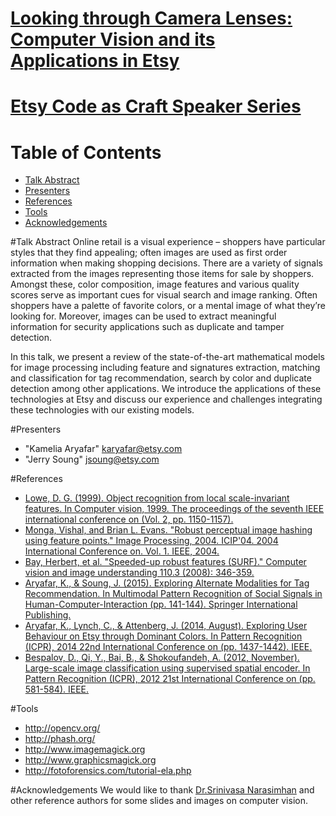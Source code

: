 # [Looking through Camera Lenses: Computer Vision and its Applications in Etsy](https://codeascraft.com/speakers/kamelia-aryafar-and-jerry-soung-looking-at-etsy-through-camera-lenses-the-application-of-computer-vision-at-etsy/)



# [Etsy Code as Craft Speaker Series](https://codeascraft.com/speakers/)

# Table of Contents
* [Talk Abstract](#abstract)
* [Presenters](#presenters)
* [References](#refs)
* [Tools](#tools)
* [Acknowledgements](#acks)


#<a name="abstract"></a>Talk Abstract
Online retail is a visual experience – shoppers have particular styles that they find appealing; often images are used as first order information when making shopping decisions. There are a variety of signals extracted from the images representing those items for sale by shoppers. Amongst these, color composition, image features and various quality scores serve as important cues for visual search and image ranking. Often shoppers have a palette of favorite colors, or a mental image of what they’re looking for. Moreover, images can be used to extract meaningful information for security applications such as duplicate and tamper detection.

In this talk, we present a review of the state-of-the-art mathematical models for image processing including feature and signatures extraction, matching and classification for tag recommendation, search by color and duplicate detection among other applications. We introduce the applications of these technologies at Etsy and discuss our experience and challenges integrating these technologies with our existing models.

#<a name="presenters"></a>Presenters
* "Kamelia Aryafar" <karyafar@etsy.com>
* "Jerry Soung" <jsoung@etsy.com>


#<a name="refs"></a>References
* [Lowe, D. G. (1999). Object recognition from local scale-invariant features. In Computer vision, 1999. The proceedings of the seventh IEEE international conference on (Vol. 2, pp. 1150-1157).](http://ieeexplore.ieee.org/xpl/login.jsp?tp=&arnumber=790410&url=http%3A%2F%2Fieeexplore.ieee.org%2Fxpls%2Fabs_all.jsp%3Farnumber%3D790410)
* [Monga, Vishal, and Brian L. Evans. "Robust perceptual image hashing using feature points." Image Processing, 2004. ICIP'04. 2004 International Conference on. Vol. 1. IEEE, 2004.](http://ieeexplore.ieee.org/xpl/login.jsp?tp=&arnumber=1418845&url=http%3A%2F%2Fieeexplore.ieee.org%2Fxpls%2Fabs_all.jsp%3Farnumber%3D1418845)
* [Bay, Herbert, et al. "Speeded-up robust features (SURF)." Computer vision and image understanding 110.3 (2008): 346-359.](http://www.sciencedirect.com/science/article/pii/S1077314207001555)
* [Aryafar, K., & Soung, J. (2015). Exploring Alternate Modalities for Tag Recommendation. In Multimodal Pattern Recognition of Social Signals in Human-Computer-Interaction (pp. 141-144). Springer International Publishing.](http://link.springer.com/chapter/10.1007/978-3-319-14899-1_14)
* [Aryafar, K., Lynch, C., & Attenberg, J. (2014, August). Exploring User Behaviour on Etsy through Dominant Colors. In Pattern Recognition (ICPR), 2014 22nd International Conference on (pp. 1437-1442). IEEE.](http://ieeexplore.ieee.org/xpl/login.jsp?tp=&arnumber=6976966&url=http%3A%2F%2Fieeexplore.ieee.org%2Fxpls%2Fabs_all.jsp%3Farnumber%3D6976966)
* [Bespalov, D., Qi, Y., Bai, B., & Shokoufandeh, A. (2012, November). Large-scale image classification using supervised spatial encoder. In Pattern Recognition (ICPR), 2012 21st International Conference on (pp. 581-584). IEEE.](http://ieeexplore.ieee.org/xpl/articleDetails.jsp?reload=true&arnumber=6460201)


#<a name="tools"></a>Tools
* http://opencv.org/
* http://phash.org/
* http://www.imagemagick.org
* http://www.graphicsmagick.org
* http://fotoforensics.com/tutorial-ela.php

#<a name="acks"></a>Acknowledgements
We would like to thank [Dr.Srinivasa Narasimhan](http://www.cs.cmu.edu/~srinivas/) and other reference authors for some slides and images on computer vision.

 

